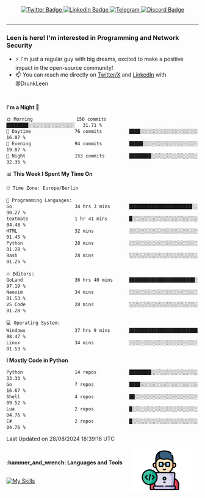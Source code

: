 <div id="badges" align="center">
  <a href="https://twitter.com/DrunkLeen">
    <img src="https://img.shields.io/badge/Twitter-blue?style=for-the-badge&logo=twitter&logoColor=white" alt="Twitter Badge"/>
  </a>
  <a href="https://www.instagram.com/reza.df.x">  
    <img src="https://img.shields.io/badge/LinkedIn-skyblue?style=for-the-badge&logo=LinkedIn&logoColor=black" alt="LinkedIn Badge"/>
  </a>
  <a href="http://telegram.me/rezadfx">
    <img src="https://img.shields.io/badge/Telegram-white?style=for-the-badge&logo=telegram&logoColor=blue" alt=Telegram Badge"/>
  </a>
  <a href="https://discord.com/users/DrunkLeen">
    <img src="https://img.shields.io/badge/Discord-gray?style=for-the-badge&logo=discord&logoColor=white" alt="Discord Badge"/>
  </a>
  <br>
  <img src="https://komarev.com/ghpvc/?username=drunkleen&style=flat-square&color=red" alt=""/>
</div>


---


### <summary><b> Leen is here! I'm interested in Programming and Network Security</b></summary>

- :zap: I'm just a regular guy with big dreams, excited to make a positive impact in the open-source community!
- :mailbox: You can reach me directly on [Twitter/X](https://twitter.com/DrunkLeen) and [LinkedIn](https://www.linkedin.com/in/drunkleen/) with @DrunkLeen

<br>

<!-- <details>
<summary><b>:gear: &nbsp;Git statistics</b></summary>
<br>

[![Top Langs](https://github-readme-stats.vercel.app/api/top-langs/?username=drunkleen&layout=compact&theme=github_dark#gh-dark-mode-only)](https://github.com/drunkleen/github-readme-stats)
[![Top Langs](https://github-readme-stats.vercel.app/api/top-langs/?username=drunkleen&layout=compact&theme=vue#gh-light-mode-only)](https://github.com/drunkleen/github-readme-stats)
[![DrunkLeen's GitHub stats-Dark](https://github-readme-stats.vercel.app/api?username=drunkleen&show_icons=true&theme=github_dark#gh-dark-mode-only)](https://github.com/drunkleen/)
[![DrunkLeen's GitHub stats-Light](https://github-readme-stats.vercel.app/api?username=drunkleen&show_icons=true&theme=vue#gh-light-mode-only)](https://github.com/drunkleen/github-readme-stats)
[![willianrod's wakatime stats](https://github-readme-stats.vercel.app/api/wakatime?username=drunkleen&theme=github_dark#gh-dark-mode-only)](https://github.com/drunkleen/github-readme-stats)
[![willianrod's wakatime stats](https://github-readme-stats.vercel.app/api/wakatime?username=drunkleen&layout=compact&theme=vue#gh-light-mode-only)](https://github.com/drunkleen/github-readme-stats)

</details> -->


<!--START_SECTION:waka-->
**I'm a Night 🦉** 

```text
🌞 Morning                150 commits         ████████░░░░░░░░░░░░░░░░░   31.71 % 
🌆 Daytime                76 commits          ████░░░░░░░░░░░░░░░░░░░░░   16.07 % 
🌃 Evening                94 commits          █████░░░░░░░░░░░░░░░░░░░░   19.87 % 
🌙 Night                  153 commits         ████████░░░░░░░░░░░░░░░░░   32.35 % 
```


📊 **This Week I Spent My Time On** 

```text
🕑︎ Time Zone: Europe/Berlin

💬 Programming Languages: 
Go                       34 hrs 3 mins       ███████████████████████░░   90.27 % 
textmate                 1 hr 41 mins        █░░░░░░░░░░░░░░░░░░░░░░░░   04.48 % 
HTML                     32 mins             ░░░░░░░░░░░░░░░░░░░░░░░░░   01.45 % 
Python                   28 mins             ░░░░░░░░░░░░░░░░░░░░░░░░░   01.28 % 
Bash                     28 mins             ░░░░░░░░░░░░░░░░░░░░░░░░░   01.25 % 

🔥 Editors: 
GoLand                   36 hrs 40 mins      ████████████████████████░   97.19 % 
Neovim                   34 mins             ░░░░░░░░░░░░░░░░░░░░░░░░░   01.53 % 
VS Code                  28 mins             ░░░░░░░░░░░░░░░░░░░░░░░░░   01.28 % 

💻 Operating System: 
Windows                  37 hrs 9 mins       █████████████████████████   98.47 % 
Linux                    34 mins             ░░░░░░░░░░░░░░░░░░░░░░░░░   01.53 % 
```

**I Mostly Code in Python** 

```text
Python                   14 repos            ████████░░░░░░░░░░░░░░░░░   33.33 % 
Go                       7 repos             ████░░░░░░░░░░░░░░░░░░░░░   16.67 % 
Shell                    4 repos             ██░░░░░░░░░░░░░░░░░░░░░░░   09.52 % 
Lua                      2 repos             █░░░░░░░░░░░░░░░░░░░░░░░░   04.76 % 
C#                       2 repos             █░░░░░░░░░░░░░░░░░░░░░░░░   04.76 % 
```




 Last Updated on 28/08/2024 18:39:16 UTC
<!--END_SECTION:waka-->

<img align='right' height='120' style="margin-right:20px" src='assets/img/programmer.png' alt='Programmer'>


<p align="center">
<br>



 <summary><b>:hammer_and_wrench: Languages and Tools</b></summary><br>
<p align="center">

[![My Skills](https://skillicons.dev/icons?i=git,python,rust,java,fastapi,django,flask,spring,linux,go,neovim,vscode,idea,postgres,postman,ps,pr,arch&perline=9)](https://github.com/drunkleen/)

